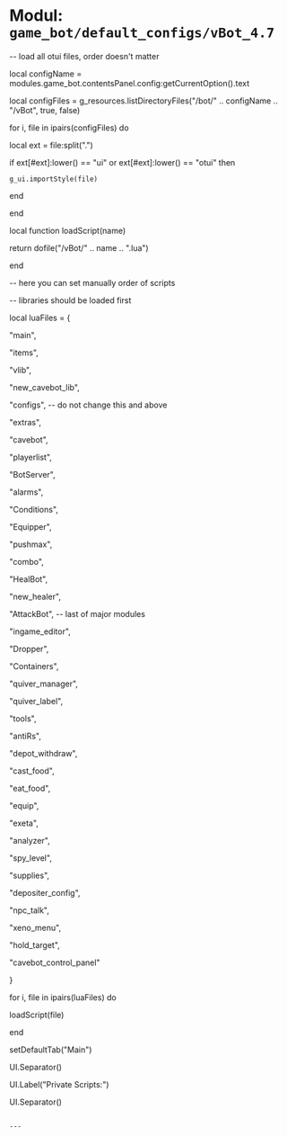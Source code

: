 # Modul: `game_bot/default_configs/vBot_4.7`


-- load all otui files, order doesn't matter

local configName = modules.game_bot.contentsPanel.config:getCurrentOption().text

local configFiles = g_resources.listDirectoryFiles("/bot/" .. configName .. "/vBot", true, false)

for i, file in ipairs(configFiles) do

  local ext = file:split(".")

  if ext[#ext]:lower() == "ui" or ext[#ext]:lower() == "otui" then

    g_ui.importStyle(file)

  end

end

local function loadScript(name)

  return dofile("/vBot/" .. name .. ".lua")

end

-- here you can set manually order of scripts

-- libraries should be loaded first

local luaFiles = {

  "main",

  "items",

  "vlib",

  "new_cavebot_lib",

  "configs", -- do not change this and above

  "extras",

  "cavebot",

  "playerlist",

  "BotServer",

  "alarms",

  "Conditions",

  "Equipper",

  "pushmax",

  "combo",

  "HealBot",

  "new_healer",

  "AttackBot", -- last of major modules

  "ingame_editor",

  "Dropper",

  "Containers",

  "quiver_manager",

  "quiver_label",

  "tools",

  "antiRs",

  "depot_withdraw",

  "cast_food",

  "eat_food",

  "equip",

  "exeta",

  "analyzer",

  "spy_level",

  "supplies",

  "depositer_config",

  "npc_talk",

  "xeno_menu",

  "hold_target",

  "cavebot_control_panel"

}

for i, file in ipairs(luaFiles) do

  loadScript(file)

end

setDefaultTab("Main")

UI.Separator()

UI.Label("Private Scripts:")

UI.Separator()

```

---
